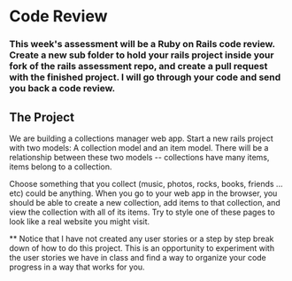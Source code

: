 # Code Review

### This week's assessment will be a Ruby on Rails code review. Create a new sub folder to hold your rails project inside your fork of the rails assessment repo, and create a pull request with the finished project. I will go through your code and send you back a code review.

## The Project

We are building a collections manager web app. Start a new rails project with two models: A collection model and an item model. There will be a relationship between these two models -- collections have many items, items belong to a collection.

Choose something that you collect (music, photos, rocks, books, friends ... etc) could be anything. When you go to your web app in the browser, you should be able to create a new collection, add items to that collection, and view the collection with all of its items. Try to style one of these pages to look like a real website you might visit. 

** Notice that I have not created any user stories or a step by step break down of how to do this project. This is an opportunity to experiment with the user stories we have in class and find a way to organize your code progress in a way that works for you. 
